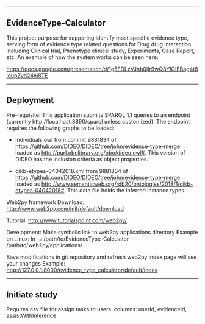 -----------
EvidenceType-Calculator
-----------

This project purpose for supporing identify most specific evidence type, serving form of evidence type related questions for Drug drug interaction including Clinical trial, Phenotype clinical study, Experiments, Case Report, etc. An example of how the system works can be seen here:

https://docs.google.com/presentation/d/1g5FDLzVJnb0jIr9wQ8YlGIEBag4t6ioupZyd24hi8TE

-----------
Deployment
-----------
Pre-requisite:
This application submits SPARQL 1.1 queries to an endpoint (currently http://localhost:8890/sparql unless customized). The endpoint requires the following graphs to be loaded:

- individuals.owl from commit 9881834 of https://github.com/DIDEO/DIDEO/tree/john/evidence-type-merge loaded as http://purl.obolibrary.org/obo/dideo.owl#. This version of DIDEO has the inclusion criteria as object properties.

- dikb-etypes-04042018.xml from 9881834 of https://github.com/DIDEO/DIDEO/tree/john/evidence-type-merge loaded as http://www.semanticweb.org/rdb20/ontologies/2018/1/dikb-etypes-04042018#. This data file holds the inferred instance types.



Web2py framework
Download:
http://www.web2py.com/init/default/download

Tutorial:
http://www.tutorialspoint.com/web2py/

Development:
Make symbolic link to web2py applications directory
Example on Linux:
ln -s /path/to/EvidenceType-Calculator /path/to/web2py/applications/

Save modifications in git repository and refresh web2py index page will see your changes
Example:
http://127.0.0.1:8000/evidence_type_calculator/default/index

---------------
Initiate study
---------------

Requires csv file for assign tasks to users.
columns: userId, evidenceId, assistWithInference